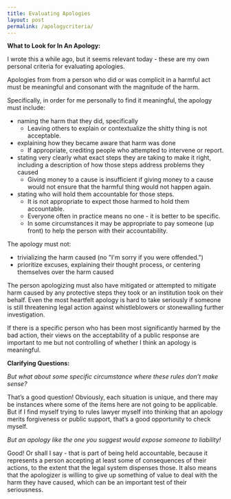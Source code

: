 ```yaml
---
title: Evaluating Apologies
layout: post
permalink: /apologycriteria/
---
```


**What to Look for In An Apology:**

I wrote this a while ago, but it seems relevant today - these are my own personal criteria for evaluating apologies. 

Apologies from from a person who did or was complicit in a harmful act must be meaningful and consonant with the magnitude of the harm.

Specifically, in order for me personally to find it meaningful, the apology must include:

*   naming the harm that they did, specifically 
    *   Leaving others to explain or contextualize the shitty thing is not acceptable.
*   explaining how they became aware that harm was done 
    *   If appropriate, crediting people who attempted to intervene or report.
*   stating very clearly what exact steps they are taking to make it right, including a description of how those steps address problems they caused
    *   Giving money to a cause is insufficient if giving money to a cause would not ensure that the harmful thing would not happen again.
*   stating who will hold them accountable for those steps. 
    *   It is not appropriate to expect those harmed to hold them accountable.
    *   Everyone often in practice means no one - it is better to be specific.
    *   In some circumstances it may be appropriate to pay someone (up front) to help the person with their accountability.

The apology must not:

*   trivializing the harm caused (no "I'm sorry if you were offended.")
*   prioritize excuses, explaining their thought process, or centering themselves over the harm caused

The person apologizing must also have mitigated or attempted to mitigate harm caused by any protective steps they took or an institution took on their behalf. Even the most heartfelt apology is hard to take seriously if someone is still threatening legal action against whistleblowers or stonewalling further investigation. 

If there is a specific person who has been most significantly harmed by the bad action, their views on the acceptability of a public response are important to me but not controlling of whether I think an apology is meaningful.

**Clarifying Questions:**

_But what about some specific circumstance where these rules don’t make sense?_

That’s a good question! Obviously, each situation is unique, and there may be instances where some of the items here are not going to be applicable. But if I find myself trying to rules lawyer myself into thinking that an apology merits forgiveness or public support, that’s a good opportunity to check myself.

_But an apology like the one you suggest would expose someone to liability!_

Good! Or shall I say - that is part of being held accountable, because it represents a person accepting at least some of consequences of their actions, to the extent that the legal system dispenses those. It also means that the apologizer is willing to give up something of value to deal with the harm they have caused, which can be an important test of their seriousness.
